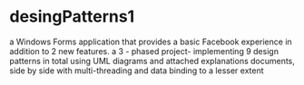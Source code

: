 # desingPatterns1
a Windows Forms application that provides a basic Facebook experience in addition to 2 new features. 
a 3 - phased project- implementing 9 design patterns in total using UML diagrams and attached explanations documents, side by side with multi-threading and data binding to a lesser extent  
